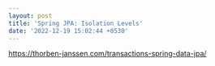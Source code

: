 ```yaml
---
layout: post
title: 'Spring JPA: Isolation Levels'
date: '2022-12-19 15:02:44 +0530'
---
```


https://thorben-janssen.com/transactions-spring-data-jpa/